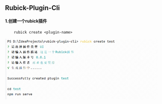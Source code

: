 ## Rubick-Plugin-Cli

#### 1.创建一个rubick插件
```shell
    rubick create <plugin-name>
```
![img.png](assets/img.png)
